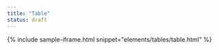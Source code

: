 ```yaml
---
title: "Table"
status: draft
---
```


{% include sample-iframe.html snippet="elements/tables/table.html" %}